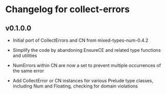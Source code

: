 # Changelog for collect-errors

## v0.1.0.0

* Initial port of CollectErrors and CN from mixed-types-num-0.4.2

* Simplify the code by abandoning EnsureCE and related type functions and utilities

* NumErrors within CN are now a set to prevent multiple occurrences of the same error

* Add CollectError or CN instances for various Prelude type classes, including Num and Floating, checking for domain violations
